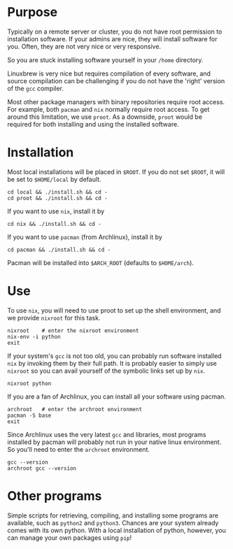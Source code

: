 # Purpose

Typically on a remote server or cluster, you do not have root permission to installation software.
If your admins are nice, they will install software for you. Often, they are not very nice or very responsive.

So you are stuck installing software yourself in your `/home` directory.

Linuxbrew is very nice but requires compilation of every software, and source compilation can be challenging if you do not have the 'right' version of the `gcc` compiler.

Most other package managers with binary repositories require root access. For example, both `pacman` and `nix` normally require root access. To get around this limitation, we use `proot`. As a downside, `proot` would be required for both installing and using the installed software.

# Installation

Most local installations will be placed in `$ROOT`. If you do not set `$ROOT`, it will be set to `$HOME/local` by default.

    cd local && ./install.sh && cd -
    cd proot && ./install.sh && cd -

If you want to use `nix`, install it by

    cd nix && ./install.sh && cd -

If you want to use `pacman` (from Archlinux), install it by

    cd pacman && ./install.sh && cd -

Pacman will be installed into `$ARCH_ROOT` (defaults to `$HOME/arch`).

# Use

To use `nix`, you will need to use proot to set up the shell environment, and we provide `nixroot` for this task.

    nixroot    # enter the nixroot environment
    nix-env -i python 
    exit

If your system's `gcc` is not too old, you can probably run software installed `nix` by invoking them by their full path. It is probably easier to simply use `nixroot` so you can avail yourself of the symbolic links set up by `nix`.

    nixroot python

If you are a fan of Archlinux, you can install all your software using pacman.

    archroot   # enter the archroot environment
    pacman -S base
    exit

Since Archlinux uses the very latest `gcc` and libraries, most programs installed by pacman will probably not run in your native linux environment. So you'll need to enter the `archroot` environment.

    gcc --version
    archroot gcc --version


# Other programs

Simple scripts for retrieving, compiling, and installing some programs are available, such as `python2` and `python3`. Chances are your system already comes with its own python. With a local installation of python, however, you can manage your own packages using `pip`!

